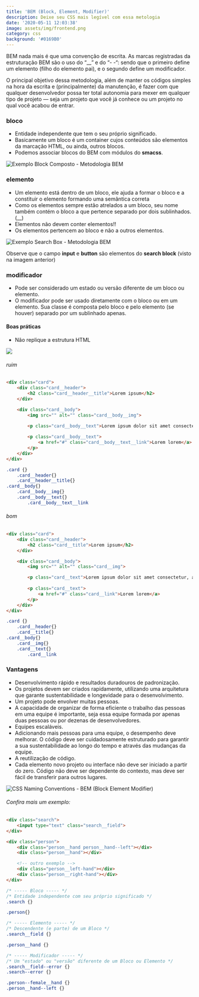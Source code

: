 ```yaml
---
title: 'BEM (Block, Element, Modifier)'
description: Deixe seu CSS mais legível com essa metologia
date: '2020-05-11 12:03:38'
image: assets/img/frontend.png
category: css
background: '#0169B0'
---
```

BEM nada mais é que uma convenção de escrita. As marcas registradas da estruturação BEM são o uso do “__” e do “- -“: sendo que o primeiro define um elemento (filho do elemento pai), e o segundo define um modificador.

O principal objetivo dessa metodologia, além de manter os códigos simples na hora da escrita e (principalmente) da manutenção, é fazer com que qualquer desenvolvedor possa ter total autonomia para mexer em qualquer tipo de projeto — seja um projeto que você já conhece ou um projeto no qual você acabou de entrar.

### bloco

* Entidade independente que tem o seu próprio significado.
* Basicamente um bloco é um container cujos conteúdos são elementos da marcação HTML, ou ainda, outros blocos. 
* Podemos associar blocos do BEM com módulos do **smacss**.

![Exemplo Block Composto - Metodologia BEM](https://www.maujor.com/imagens/bem2.png)

### elemento

* Um elemento está dentro de um bloco, ele ajuda a formar o bloco e a constituir o elemento formando uma semântica correta
* Como os elementos sempre estão atrelados a um bloco, seu nome também contém o bloco a que pertence separado por dois sublinhados. (__)
* Elementos não devem conter elementos!!
* Os elementos pertencem ao bloco e não a outros elementos.

![Exemplo Search Box - Metodologia BEM](https://www.maujor.com/imagens/bem3.png)

Observe que o campo **input** e **button** são elementos do **search block** (visto na imagem anterior)

### modificador

* Pode ser considerado um estado ou versão diferente de um bloco ou elemento.
* O modificador pode ser usado diretamente com o bloco ou em um elemento. Sua classe é composta pelo bloco e pelo elemento (se houver) separado por um sublinhado apenas.

#### Boas práticas

* Não replique a estrutura HTML

![](https://miro.medium.com/max/970/1*O0LXIvlRrhsXqHBBmibuhA.png)

###### ruim

```html
<div class="card">
    <div class="card__header">
        <h2 class="card__header__title">Lorem ipsum</h2>
    </div>

    <div class="card__body">
        <img src="" alt="" class="card__body__img">

        <p class="card__body__text">Lorem ipsum dolor sit amet consectetur, adipisicing elit. Ea explicabo unde molestiae dignissimos doloribus? Qui impedit, maiores nostrum soluta aliquam harum dolorum maxime ratione alias rem sapiente ad doloribus? Quam.</p>
        
        <p class="card__body__text">
            <a href="#" class="card__body__text__link">Lorem lorem</a>
        </p>
    </div>
</div>
```

```css
.card {}
    .card__header{}
    .card__header__title{}
.card__body{}
    .card__body__img{}
    .card__body__text{}
        .card__body__text__link 
```

###### bom

```html
<div class="card">
    <div class="card__header">
        <h2 class="card__title">Lorem ipsum</h2>
    </div>

    <div class="card__body">
        <img src="" alt="" class="card__img">

        <p class="card__text">Lorem ipsum dolor sit amet consectetur, adipisicing elit. Ea explicabo unde molestiae dignissimos doloribus? Qui impedit, maiores nostrum soluta aliquam harum dolorum maxime ratione alias rem sapiente ad doloribus? Quam.</p>
        
        <p class="card__text">
            <a href="#" class="card__link">Lorem lorem</a>
        </p>
    </div>
</div>
```

```css
.card {}
    .card__header{}
    .card__title{}
.card__body{}
    .card__img{}
    .card__text{}
        .card__link 
```

### Vantagens

* Desenvolvimento rápido e resultados duradouros de padronização. 
* Os projetos devem ser criados rapidamente, utilizando uma arquitetura que garante sustentabilidade e longevidade para o desenvolvimento.
* Um projeto pode envolver muitas pessoas. 
* A capacidade de organizar de forma eficiente o trabalho das pessoas em uma equipe é importante, seja essa equipe formada por apenas duas pessoas ou por dezenas de desenvolvedores.
* Equipes escaláveis. 
* Adicionando mais pessoas para uma equipe, o desempenho deve melhorar. O código deve ser cuidadosamente estruturado para garantir a sua sustentabilidade ao longo do tempo e através das mudanças da equipe.
* A reutilização de código. 
* Cada elemento novo projeto ou interface não deve ser iniciado a partir do zero. Código não deve ser dependente do contexto, mas deve ser fácil de transferir para outros lugares.

![CSS Naming Conventions - BEM (Block Element Modifier)](https://miro.medium.com/max/2560/1*5VGR1kwb_1KJOhhhCPeL-A.png)

###### Confira mais um exemplo:

```html
<div class="search">
    <input type="text" class="search__field">
</div>

<div class="person">
    <div class="person__hand person__hand--left"></div>
    <div class="person__hand"></div>

    <!-- outro exemplo -->
    <div class="person__left-hand"></div>
    <div class="person__right-hand"></div>
</div>
```

```css
/* ----- Bloco ----- */
/* Entidade independente com seu próprio significado */
.search {}

.person{}

/* ----- Elemento ----- */
/* Descendente (e parte) de um Bloco */
.search__field {}

.person__hand {}

/* ----- Modificador ----- */
/* Um "estado" ou "versão" diferente de um Bloco ou Elemento */
.search__field--error {}
.search--error {}

.person--female__hand {}
.person__hand--left {}
```
